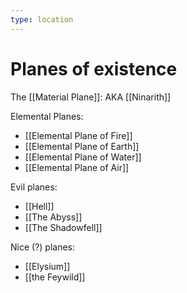 ```yaml
---
type: location
---
```


# Planes of existence

The [[Material Plane]]: AKA [[Ninarith]]

Elemental Planes:
* [[Elemental Plane of Fire]]
* [[Elemental Plane of Earth]]
* [[Elemental Plane of Water]]
* [[Elemental Plane of Air]]

Evil planes:
* [[Hell]] 
* [[The Abyss]]
* [[The Shadowfell]]

Nice (?) planes:
* [[Elysium]]
* [[the Feywild]]

